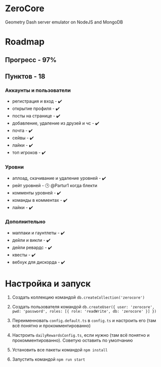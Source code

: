 # ZeroCore
Geometry Dash server emulator on NodeJS and MongoDB

# Roadmap 
## Прогресс - 97%
## Пунктов - 18

 ### Аккаунты и пользователи
 - регистрация и вход - ✔️
 - открытие профиля - ✔️
 - посты на странице - ✔️
 - добавление, удаление из друзей и чс - ✔️
 - почта - ✔️
 - сейвы - ✔️
 - лайки - ✔️
 - топ игроков - ✔️

 ### Уровни
 - аплоад, скачивание и удаление уровней - ✔️
 - рейт уровней - 🕒 @Partur1 когда блекти
 - комменты уровней - ✔️
 - команды в комментах - ✔️
 - лайки - ✔️

 ### Дополнительно
 - маппаки и гаунтлеты - ✔️
 - дейли и викли - ✔️
 - дейли ревардс - ✔️
 - квесты - ✔️
 - вебхук для дискорда - ✔️

 # Настройка и запуск 
 1. Создать коллекцию командой `db.createCollection('zerocore')`

 2. Создать пользователя командой `db.createUser({ user: 'zerocore', pwd: 'password', roles: [{ role: 'readWrite', db: 'zerocore' }] })`

 3. Переименновать `config.default.ts` в `config.ts` и настроить его (там всё понятно и прокомментированно)

 4. Настроить `dailyRewardsConfig.ts`, если нужно (там всё понятно и прокомментированно). Советую оставить по умолчанию

 5. Установить все пакеты командой `npm install`

 6. Запустить командой `npm run start`